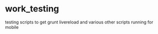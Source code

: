 work_testing
============

testing scripts to get grunt livereload and various other scripts running for mobile

